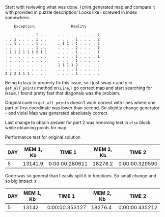 Start with reviewing what was done.
I print generated map and compare it with provided in puzzle description/ Looks like I screwed in index somewhere.

```
    Exception:                Reality
    
. . . . . . . 1 . .     . . . . . . . . . 2
. . 1 . . . . 1 . .     . . . . 1 . . . . 2
. . 1 . . . . 1 . .     . 1 1 . 1 . . . . 2
. . . . . . . 1 . .     . . . . 2 . . . . 1
. 1 1 2 1 1 1 2 1 1     . . . . 1 . . . . 1
. . . . . . . . . .     . . . . 1 . . . . 1
. . . . . . . . . .     . . . . 1 . . . . .
. . . . . . . . . .     1 1 1 1 2 . . . . .
. . . . . . . . . .     . . . . 1 . . . . .
2 2 2 1 1 1 . . . .     . . . . 1 . . . . .
```

Being to lazy to properly fix this issue, so I just swap x and y in `get_all_points` method on `Line`,
I go correct map and start searching for issue. I found pretty fast that diagonals was the problem.

Original code in `get_all_points` doesn't work correct with lines where one part of first coordinate was lower
than second. So slightly change generator - and viola! Map was generated absolutely correct.

Last change to obtain answer for part 2 was removing test in `else` block while obtaining points for map.

Performance test for original solution

|   DAY |   MEM 1, Kb | TIME 1         |   MEM 2, Kb | TIME 2         |
|-------|-------------|----------------|-------------|----------------|
|     5 |     13141.9 | 0:00:00.280611 |     18276.2 | 0:00:00.329590 |

Code was so general than I easily split it in functions. So small change and so big impact :(

|   DAY |   MEM 1, Kb | TIME 1         |   MEM 2, Kb | TIME 2         |
|-------|-------------|----------------|-------------|----------------|
|     5 |       13142 | 0:00:00.353127 |     18276.4 | 0:00:00.435212 |